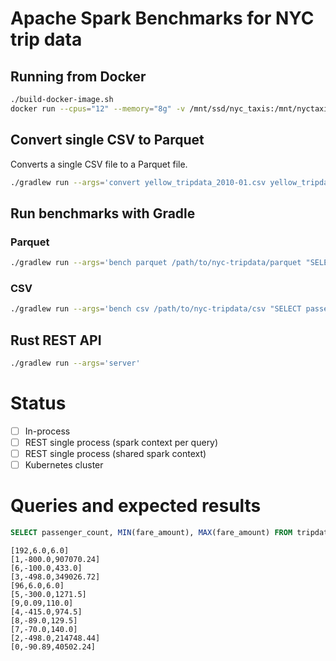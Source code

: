 # Apache Spark Benchmarks for NYC trip data

## Running from Docker

```bash
./build-docker-image.sh
docker run --cpus="12" --memory="8g" -v /mnt/ssd/nyc_taxis:/mnt/nyctaxi -it andygrove/nyctaxi-spark ./bin/spark-benchmarks bench parquet /mnt/nyctaxi/parquet/2018 "SELECT passenger_count, MIN(fare_amount), MAX(fare_amount) FROM tripdata GROUP BY passenger_count" 5
```

## Convert single CSV to Parquet

Converts a single CSV file to a Parquet file.

```bash
./gradlew run --args='convert yellow_tripdata_2010-01.csv yellow_tripdata_2010-01.parquet'
```

## Run benchmarks with Gradle

### Parquet

```bash
./gradlew run --args='bench parquet /path/to/nyc-tripdata/parquet "SELECT passenger_count, MIN(fare_amount), MAX(fare_amount) FROM tripdata GROUP BY passenger_count" 5'
```

### CSV

```bash
./gradlew run --args='bench csv /path/to/nyc-tripdata/csv "SELECT passenger_count, MIN(fare_amount), MAX(fare_amount) FROM tripdata GROUP BY passenger_count" 5'
```

## Rust REST API

```bash
./gradlew run --args='server'
```

# Status

- [ ] In-process
- [ ] REST single process (spark context per query)
- [ ] REST single process (shared spark context)
- [ ] Kubernetes cluster

# Queries and expected results

```sql
SELECT passenger_count, MIN(fare_amount), MAX(fare_amount) FROM tripdata GROUP BY passenger_count
```

```
[192,6.0,6.0]
[1,-800.0,907070.24]
[6,-100.0,433.0]
[3,-498.0,349026.72]
[96,6.0,6.0]
[5,-300.0,1271.5]
[9,0.09,110.0]
[4,-415.0,974.5]
[8,-89.0,129.5]
[7,-70.0,140.0]
[2,-498.0,214748.44]
[0,-90.89,40502.24]
```

